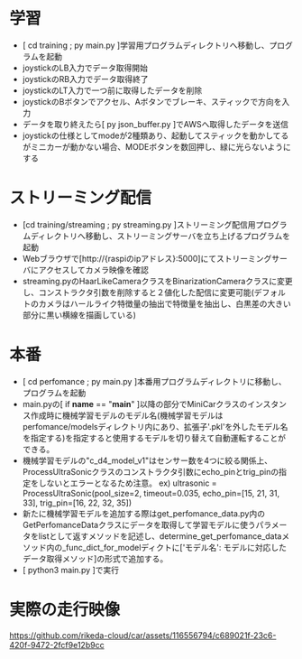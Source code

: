 # 学習
* [ cd training ; py main.py ]学習用プログラムディレクトリへ移動し、プログラムを起動
* joystickのLB入力でデータ取得開始
* joystickのRB入力でデータ取得終了
* joystickのLT入力で一つ前に取得したデータを削除
* joystickのBボタンでアクセル、Aボタンでブレーキ、スティックで方向を入力
* データを取り終えたら[ py json_buffer.py ]でAWSへ取得したデータを送信
* joystickの仕様としてmodeが2種類あり、起動してスティックを動かしてるがミニカーが動かない場合、MODEボタンを数回押し、緑に光らないようにする

# ストリーミング配信
* [cd training/streaming ; py streaming.py ]ストリーミング配信用プログラムディレクトリへ移動し、ストリーミングサーバを立ち上げるプログラムを起動
* Webブラウザで[http://{raspiのipアドレス}:5000]にてストリーミングサーバにアクセスしてカメラ映像を確認
* streaming.pyのHaarLikeCameraクラスをBinarizationCameraクラスに変更し、コンストラクタ引数を削除すると２値化した配信に変更可能(デフォルトのカメラはハールライク特徴量の抽出で特徴量を抽出し、白黒差の大きい部分に黒い横線を描画している)

# 本番
* [ cd perfomance ; py main.py ]本番用プログラムディレクトリに移動し、プログラムを起動
* main.pyの[ if __name__ == "__main__" ]以降の部分でMiniCarクラスのインスタンス作成時に機械学習モデルのモデル名(機械学習モデルはperfomance/modelsディレクトリ内にあり、拡張子'.pkl'を外したモデル名を指定する)を指定すると使用するモデルを切り替えて自動運転することができる。
* 機械学習モデルの"c_d4_model_v1"はセンサー数を4つに絞る関係上、ProcessUltraSonicクラスのコンストラクタ引数にecho_pinとtrig_pinの指定をしないとエラーとなるため注意。
ex) ultrasonic = ProcessUltraSonic(pool_size=2, timeout=0.035, echo_pin=[15, 21, 31, 33], trig_pin=[16, 22, 32, 35])
* 新たに機械学習モデルを追加する際はget_perfomance_data.py内のGetPerfomanceDataクラスにデータを取得して学習モデルに使うパラメータをlistとして返すメソッドを記述し、determine_get_perfomance_dataメソッド内の_func_dict_for_modelディクトに['モデル名': モデルに対応したデータ取得メソッド]の形式で追加する。
* [ python3 main.py ]で実行

# 実際の走行映像

https://github.com/rikeda-cloud/car/assets/116556794/c689021f-23c6-420f-9472-2fcf9e12b9cc

